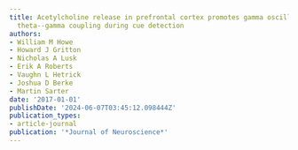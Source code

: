 ```yaml
---
title: Acetylcholine release in prefrontal cortex promotes gamma oscillations and
  theta--gamma coupling during cue detection
authors:
- William M Howe
- Howard J Gritton
- Nicholas A Lusk
- Erik A Roberts
- Vaughn L Hetrick
- Joshua D Berke
- Martin Sarter
date: '2017-01-01'
publishDate: '2024-06-07T03:45:12.098444Z'
publication_types:
- article-journal
publication: '*Journal of Neuroscience*'
---
```

